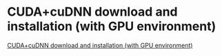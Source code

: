 # CUDA+cuDNN download and installation (with GPU environment)
[CUDA+cuDNN download and installation (with GPU environment)](https://aiwithcloud.com/2022/09/15/cudacudnn_download_and_installation_with_gpu_environment/)